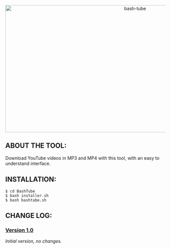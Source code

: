 <p align="center">
<a href="https://www.youtube.com/channel/UCoY5RcO9xDRKOw2oqfcDXKA"><img title="bash-tube" src="https://user-images.githubusercontent.com/64570084/110996088-b2dd5d80-837b-11eb-8b98-b89caa629f3a.jpg" width="800" height="400"></a>
</p>

## ABOUT THE TOOL:
Download YouTube videos in MP3 and MP4 with this tool, with an easy to understand interface.

## INSTALLATION:
```
$ cd BashTube
$ bash installer.sh
$ bash bashtube.sh
```

## CHANGE LOG:

### <a href="http://github.com/TrollSkull/BashTube">Version 1.0</a>

_Initial version, no changes._
